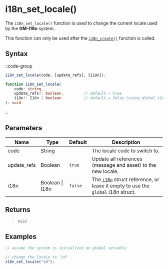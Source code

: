 # i18n_set_locale()

The `i18n_set_locale()` function is used to change the current locale used by the **GM-I18n** system.

This function can only be used after the [`i18n_create()`](/v0/api-reference/functions/i18n-create) function is called.

## Syntax

::code-group
```js [Usage]
i18n_set_locale(code, [update_refs], [i18n]);
```

```ts [Signature]
function i18n_set_locale(
    code: string,
    update_refs?: boolean,         // default = true
    i18n?: I18n | boolean          // default = false (using global i18n struct)
): void
```
::

## Parameters

| Name        | Type              | Default      | Description |
|-------------|-------------------|--------------|-------------|
| code        | String            |              | The locale code to switch to. |
| update_refs | Boolean           | `true`       | Update all references (message and asset) to the new locale. |
| i18n        | Boolean \| I18n | `false`      | The [`i18n`](/v0/api-reference/functions/i18n-create) struct reference, or leave it empty to use the `global` i18n struct. |

## Returns

> `Void`

## Examples

```js [Create Event]
// assume the system is initialized on global variable

// change the locale to "id"
i18n_set_locale("id");
```
